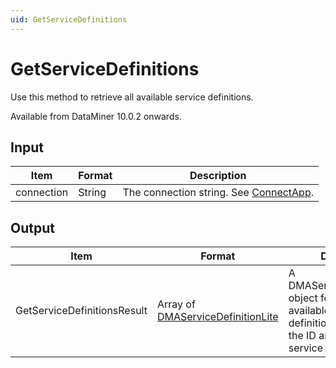 ```yaml
---
uid: GetServiceDefinitions
---
```


# GetServiceDefinitions

Use this method to retrieve all available service definitions.

Available from DataMiner 10.0.2 onwards.

## Input

| Item       | Format | Description                                               |
|------------|--------|-----------------------------------------------------------|
| connection | String | The connection string. See [ConnectApp](xref:ConnectApp). |

## Output

| Item | Format | Description |
|--|--|--|
| GetServiceDefinitionsResult | Array of [DMAServiceDefinitionLite](xref:DMAServiceDefinitionLite) | A DMAServiceDefinitionLite object for each of the available service definitions, containing the ID and name of the service definition. |
